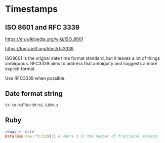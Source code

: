 # Timestamps

## ISO 8601 and RFC 3339

<https://en.wikipedia.org/wiki/ISO_8601>

<https://tools.ietf.org/html/rfc3339>

ISO8601 is the orignal date time format standard, but it leaves a lot of things
ambiguous. RFC3339 aims to address that ambiguity and suggests a more explicit
format.

Use RFC3339 when possible.

## Date format string

```
%Y-%m-%dT%H:%M:%S.%3N%:z
```

## Ruby

```ruby
require 'date'
DateTime.now.rfc3339(3) # where 3 is the number of fractional seconds
```

